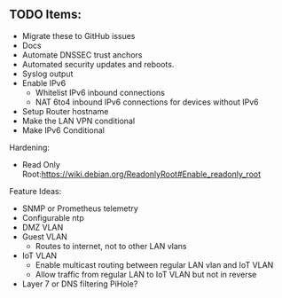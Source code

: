## TODO Items:
- Migrate these to GitHub issues
- Docs
- Automate DNSSEC trust anchors
- Automated security updates and reboots.
- Syslog output
- Enable IPv6
  - Whitelist IPv6 inbound connections
  - NAT 6to4 inbound IPv6 connections for devices without IPv6
- Setup Router hostname
- Make the LAN VPN conditional
- Make IPv6 Conditional

Hardening:
- Read Only Root:https://wiki.debian.org/ReadonlyRoot#Enable_readonly_root

Feature Ideas:
- SNMP or Prometheus telemetry
- Configurable ntp
- DMZ VLAN
- Guest VLAN
  - Routes to internet, not to other LAN vlans
- IoT VLAN
  - Enable multicast routing between regular LAN vlan and IoT VLAN
  - Allow traffic from regular LAN to IoT VLAN but not in reverse
- Layer 7 or DNS filtering PiHole?
